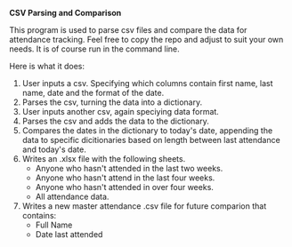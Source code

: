 **CSV Parsing and Comparison**

This program is used to parse csv files and compare the data for attendance tracking. Feel free to copy the repo and adjust to suit your own needs. It is of course run in the command line.

Here is what it does:
1.  User inputs a csv. Specifying which columns contain first name, last name, date and the format of the date.
2. Parses the csv, turning the data into a dictionary.
3. User inputs another csv, again speciying data format.
4. Parses the csv and adds the data to the dictionary.
5. Compares the dates in the dictionary to today's date, appending the data to specific dicitionaries based on length between last attendance and today's date.
6. Writes an .xlsx file with the following sheets.
    - Anyone who hasn't attended in the last two weeks.
    - Anyone who hasn't attend in the last four weeks.
    - Anyone who hasn't attended in over four weeks.
    - All attendance data.
7. Writes a new master attendance .csv file for future comparion that contains:
    - Full Name
    - Date last attended
